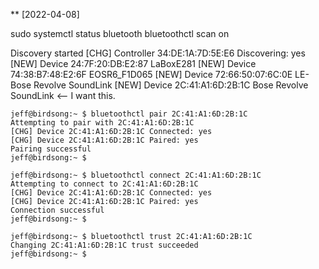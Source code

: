 ** [2022-04-08]

sudo systemctl status bluetooth
bluetoothctl scan on

  Discovery started
  [CHG] Controller 34:DE:1A:7D:5E:E6 Discovering: yes
  [NEW] Device 24:7F:20:DB:E2:87 LaBoxE281
  [NEW] Device 74:38:B7:48:E2:6F EOSR6_F1D065
  [NEW] Device 72:66:50:07:6C:0E LE-Bose Revolve SoundLink
  [NEW] Device 2C:41:A1:6D:2B:1C Bose Revolve SoundLink    <-- I want this.

	jeff@birdsong:~ $ bluetoothctl pair 2C:41:A1:6D:2B:1C
	Attempting to pair with 2C:41:A1:6D:2B:1C
	[CHG] Device 2C:41:A1:6D:2B:1C Connected: yes
	[CHG] Device 2C:41:A1:6D:2B:1C Paired: yes
	Pairing successful
	jeff@birdsong:~ $

    jeff@birdsong:~ $ bluetoothctl connect 2C:41:A1:6D:2B:1C
	Attempting to connect to 2C:41:A1:6D:2B:1C
	[CHG] Device 2C:41:A1:6D:2B:1C Connected: yes
	[CHG] Device 2C:41:A1:6D:2B:1C Paired: yes
	Connection successful
	jeff@birdsong:~ $

	jeff@birdsong:~ $ bluetoothctl trust 2C:41:A1:6D:2B:1C
	Changing 2C:41:A1:6D:2B:1C trust succeeded
	jeff@birdsong:~ $
